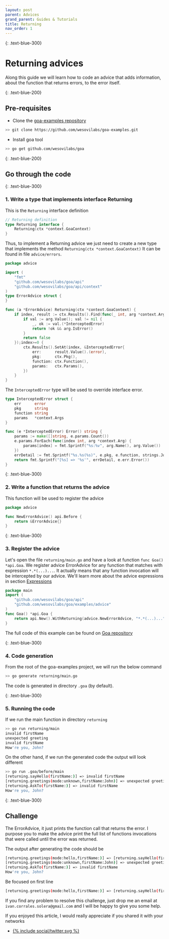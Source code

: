 ```yaml
---
layout: post
parent: Advices
grand_parent: Guides & Tutorials
title: Returning
nav_order: 1
---
```


{: .text-blue-300}
# Returning advices

Along this guide we will learn how to code an advice that adds information, about the function that returns errors, to
the error itself. 

{: .text-blue-200}
## Pre-requisites

- Clone the [goa-examples repository](https://github.com/wesovilabs/goa-examples.git)
```bash
>> git clone https://github.com/wesovilabs/goa-examples.git
```

- Install goa tool 
```bash
>> go get github.com/wesovilabs/goa
```

{: .text-blue-200}
## Go through the code

{: .text-blue-300}
### 1. Write a type that implements interface Returning

This is the `Returning` interface definition 
```go
// Returning definition
type Returning interface {
    Returning(ctx *context.GoaContext)
}
```

Thus,  to implement a Returning advice we just need to create a new type that implements the method `Returning(ctx *context.GoaContext)`
It can be found in file `advice/errors`.
```go
package advice

import (
    "fmt"
    "github.com/wesovilabs/goa/api"
    "github.com/wesovilabs/goa/api/context"
)
type ErrorAdvice struct {
}

func (a *ErrorAdvice) Returning(ctx *context.GoaContext) {
    if index, result := ctx.Results().Find(func(_ int, arg *context.Arg) bool {
        if val := arg.Value(); val != nil {
            _, ok := val.(*InterceptedError)
            return !ok && arg.IsError()
        }
        return false
    });index>=0 {
        ctx.Results().SetAt(index, &InterceptedError{
            err:      result.Value().(error),
            pkg:      ctx.Pkg(),
            function: ctx.Function(),
            params:   ctx.Params(),
        })
    }
}
```

The `InterceptedError` type will be used to override interface error. 
```go
type InterceptedError struct {
	err      error
	pkg      string
	function string
	params   *context.Args
}

func (e *InterceptedError) Error() string {
	params := make([]string, e.params.Count())
	e.params.ForEach(func(index int, arg *context.Arg) {
		params[index] = fmt.Sprintf("%s:%v", arg.Name(), arg.Value())
	})
	errDetail := fmt.Sprintf("%s.%s(%s)", e.pkg, e.function, strings.Join(params, ","))
	return fmt.Sprintf("[%s] => '%s'", errDetail, e.err.Error())
}
```


{: .text-blue-300}
### 2. Write a function that returns the advice

This function will be used to register the advice

```go
package advice

func NewErrorAdvice() api.Before {
    return &ErrorAdvice{}
}
``` 

{: .text-blue-300}
### 3. Register the advice

Let's open the file `returning/main.go` and have a look at function `func Goa() *api.Goa`.  We register advice ErrorAdvice for any function that matches with expression `*.*(...)...`.  It actually means
that any function invocation will be intercepted by our advice. We'll learn more about the advice expressions in section [Expressions]()

```go
package main
import (
    "github.com/wesovilabs/goa/api"
    "github.com/wesovilabs/goa/examples/advice"
)
func Goa() *api.Goa {
    return api.New().WithReturning(advice.NewErrorAdvice, "*.*(...)...")
}
```


The full code of this example can be found on [Goa repository]()

{: .text-blue-300}
### 4. Code generation

From the root of the goa-examples project, we will run the below command

```bash
>> go generate returning/main.go
```

The code is generated in directory `.goa` (by default). 

{: .text-blue-300}
### 5. Running the code

If we run the main function in directory `returning` 

```bash
>> go run returning/main
invalid firstName
unexpected greeting
invalid firstName
How're you, John?
```

On the other hand,  if we run the generated code the output will look different

```bash
>> go run .goa/before/main
[returning.sayHello(firstName:)] => invalid firstName
[returning.greetings(mode:unknown,firstName:John)] => unexpected greeting
[returning.AskTo(firstName:)] => invalid firstName
How're you, John?
```

{: .text-blue-300}
## Challenge

The ErrorAdvice, it just prints the function call that returns the error. I purpose you to make the advice
 print the full list of functions invocations that were called until the error was returned.

The output after generating the code should be 

```bash
[returning.greetings(mode:hello,firstName:)] => [returning.sayHello(firstName:)] => invalid firstName
[returning.greetings(mode:unknown,firstName:John)] => unexpected greeting
[returning.AskTo(firstName:)] => invalid firstName
How're you, John?
```

Be focused on first line 
```bash
[returning.greetings(mode:hello,firstName:)] => [returning.sayHello(firstName:)] => invalid firstName
```

If you find any problem to resolve this challenge, just drop me an email at `ivan.corrales.solera@gmail.com` and I will
be happy to give you some help.


If you enjoyed this article, I would really appreciate if you shared it with your networks


<div class="socialme">
    <ul>
        <li class="twitter">
            <a href="https://twitter.com/intent/tweet?via={{site.data.social.twitter.username}}&url={{ site.data.social.twitter.url | uri_escape}}&text={{ site.data.social.twitter.message2 | uri_escape}}" target="_blank">
                {% include social/twitter.svg %}
            </a>
        </li>
    </ul>
</div>
